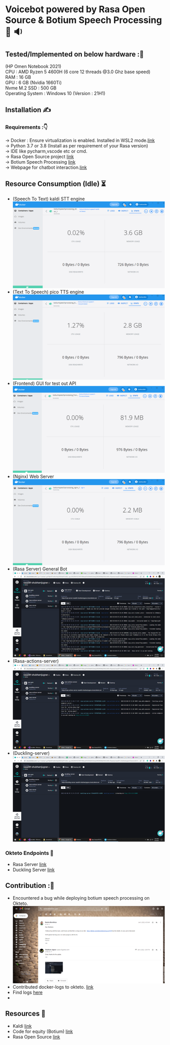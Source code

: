 # Voicebot powered by Rasa Open Source & Botium Speech Processing :robot:  :sound:

## Tested/Implemented on below hardware ::abacus:

(HP Omen Notebook 2021)  
CPU : AMD Ryzen 5 4600H (6 core 12 threads @3.0 Ghz base speed)  
RAM : 16 GB  
GPU : 6 GB (Nvidia 1660Ti)  
Nvme M.2 SSD : 500 GB  
Operating System : Windows 10 (Version : 21H1)  

## Installation :writing_hand:  
### Requirements ::point_down:
-> Docker : Ensure virtualization is enabled. Installed in WSL2 mode.[link](https://docs.docker.com/engine/install/)  
-> Python 3.7 or 3.8 (Install as per requirement of your Rasa version)  
-> IDE like pycharm,vscode etc or cmd.  
-> Rasa Open Source project [link](https://github.com/Shubhamjugran/rasa_gen)  
-> Botium Speech Processing [link](https://github.com/Shubhamjugran/botium-speech-processing)  
-> Webpage for chatbot interaction.[link](https://awaaz.azurewebsites.net/home/demo)

## Resource Consumption (Idle) :hourglass_flowing_sand:  

- (Speech To Text) kaldi STT engine  ![This is an image](/screenshots/kaldi.png)
- (Text To Speech) pico TTS engine   ![This is an image](/screenshots/tts.png)
- (Frontend) GUI for test out API    ![This is an image](/screenshots/frntend.png)
- (Nginx) Web Server                 ![This is an image](/screenshots/nginx.png)
- (Rasa Server) General Bot          ![This is an image](/screenshots/rasa.png)
- (Rasa-actions-server)              ![This is an image](/screenshots/actions.png)
- (Duckling-server)                  ![This is an image](/screenshots/duckling.png)

### Okteto Endpoints :link:

- Rasa Server [link](https://rasa-server-rasa281-shubhamjugran.cloud.okteto.net)
- Duckling Server [link](https://duckling-server-rasa281-shubhamjugran.cloud.okteto.net)

## Contribution ::medal_sports:
- Encountered a bug while deploying botium speech processing on Okteto.  ![This is an image](/screenshots/mail.png)
- Contributed docker-logs to okteto. [link](https://github.com/okteto/okteto/issues/2119)
- Find logs [here](https://github.com/Shubhamjugran/voice/tree/main/logs)  
- 

## Resources :milky_way:
- Kaldi [link](https://github.com/kaldi-asr/kaldi)
- Code for equity (Botium) [link](https://github.com/codeforequity-at/botium-speech-processing)
- Rasa Open Source [link](https://rasa.com/open-source/)
